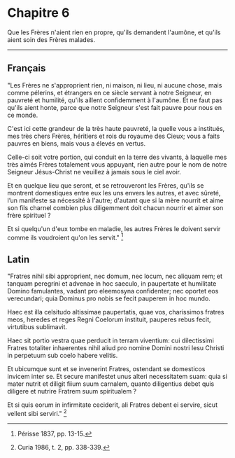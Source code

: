 # Chapitre 6

Que les Frères n'aient rien en propre, qu'ils demandent l'aumône, et qu'ils aient soin des Frères malades.

***

## Français

"Les Frères ne s'approprient rien, ni maison, ni lieu, ni aucune chose, mais comme pélerins, et étrangers en ce siècle servant à notre Seigneur, en pauvreté et humilité, qu'ils aillent confidemment à l'aumône. Et ne faut pas qu'ils aient honte, parce que notre Seigneur s'est fait pauvre pour nous en ce monde. 

C'est ici cette grandeur de la très haute pauvreté, la quelle vous a institués, mes très chers Frères, héritiers et rois du royaume des Cieux; vous a faits pauvres en biens, mais vous a élevés en vertus. 

Celle-ci soit votre portion, qui conduit en la terre des vivants, à laquelle mes très aimés Frères totalement vous appuyant, rien autre pour le nom de notre Seigneur Jésus-Christ ne veuillez à jamais sous le ciel avoir.

Et en quelque lieu que seront, et se retrouveront les Frères, qu'ils se montrent domestiques entre eux les uns envers les autres, et avec sûreté, l’un manifeste sa nécessité à l'autre; d'autant que si la mère nourrit et aime son fils charnel combien plus diligemment doit chacun nourrir et aimer son frère spirituel ? 

Et si quelqu'un d'eux tombe en maladie, les autres Frères le doivent servir comme ils voudroient qu'on les servit." [^1]

[^1]: Périsse 1837, pp. 13-15. 

## Latin

"Fratres nihil sibi approprient, nec domum, nec locum, nec aliquam rem; et tanquam peregrini et advenae in hoc saeculo, in paupertate et humilitate Domino famulantes, vadant pro eleemosyna confidenter; nec oportet eos verecundari; quia Dominus pro nobis se fecit pauperem in hoc mundo. 

Haec est illa celsitudo altissimae paupertatis, quae vos, charissimos fratres meos, heredes et reges Regni Coelorum instituit, pauperes rebus fecit, virtutibus sublimavit. 

Haec sit portio vestra quae perducit in terram viventium: cui dilectissimi Fratres totaliter inhaerentes nihil aliud pro nomine Domini nostri Iesu Christi in perpetuum sub coelo habere velitis. 

Et ubicumque sunt et se invenerint Fratres, ostendant se domesticos invicem inter se. Et secure manifestet unus alteri necessitatem suam: quia si mater nutrit et diligit fiium suum carnalem, quanto diligentius debet quis diligere et nutrire Fratrem suum spiritualem ? 

Et si quis eorum in infirmitate ceciderit, ali Fratres debent ei servire, sicut vellent sibi serviri." [^2]

[^2]: Curia 1986, t. 2, pp. 338-339.

